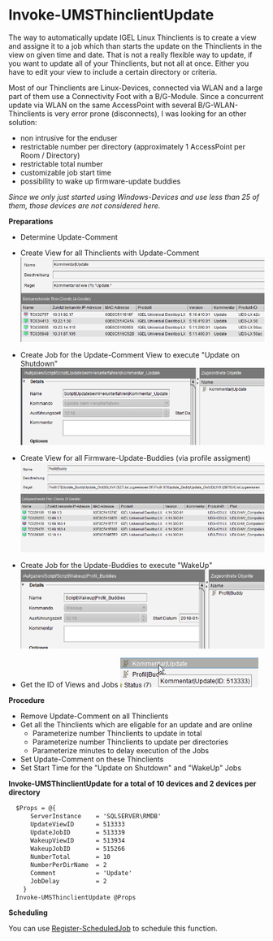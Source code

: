 # Invoke-UMSThinclientUpdate

The way to automatically update IGEL Linux Thinclients is to create a view and assigne it to a job which than starts the update on the Thinclients in the view on given time and date.
That is not a really flexible way to update, if you want to update all of your Thinclients, but not all at once. Either you have to edit your view to include a certain directory or criteria.

Most of our Thinclients are Linux-Devices, connected via WLAN and a large part of them use a Connectivity Foot with a B/G-Module. Since a concurrent update via WLAN on the same AccessPoint with several B/G-WLAN-Thinclients is very error prone (disconnects), I was looking for an other solution:

- non intrusive for the enduser
- restrictable number per directory (approximately 1 AccessPoint per Room / Directory)
- restrictable total number
- customizable job start time
- possibility to wake up firmware-update buddies

*Since we only just started using Windows-Devices and use less than 25 of them, those devices are not considered here.*

**Preparations**

* Determine Update-Comment
* Create View for all Thinclients with Update-Comment
![CommentUpdateView](/docs/images/CommentUpdateView.png)
* Create Job for the Update-Comment View to execute "Update on Shutdown"
![CommentUpdateJobShutDownOnUpdate](/docs/images/CommentUpdateJobShutDownOnUpdate.png)
* Create View for all Firmware-Update-Buddies (via profile  assigment)
![BuddyUpdateProfileView](/docs/images/BuddyUpdateProfileView.png)
* Create Job for the Update-Buddies to execute "WakeUp"
![BuddyUpdateProfileJob](/docs/images/BuddyUpdateProfileJob.png)

* Get the ID of Views and Jobs
![GetViewID](/docs/images/GetViewID.png)

**Procedure**

* Remove Update-Comment on all Thinclients
* Get all the Thinclients which are eligable for an update and are online
    * Parameterize number Thinclients to update in total
    * Parameterize number Thinclients to update per directories
    * Parameterize minutes to delay execution of the Jobs
* Set Update-Comment on these Thinclients
* Set Start Time for the "Update on Shutdown" and "WakeUp" Jobs

**Invoke-UMSThinclientUpdate for a total of 10 devices and 2 devices per directory**

      $Props = @{
          ServerInstance    = 'SQLSERVER\RMDB'
          UpdateViewID      = 513333
          UpdateJobID       = 513339
          WakeupViewID      = 513934
          WakeupJobID       = 515266
          NumberTotal       = 10
          NumberPerDirName  = 2
          Comment           = 'Update'
          JobDelay          = 2
        }
      Invoke-UMSThinclientUpdate @Props

**Scheduling**

You can use [Register-ScheduledJob](https://docs.microsoft.com/en-us/powershell/module/psscheduledjob/register-scheduledjob?view=powershell-5.1) to schedule this function.
